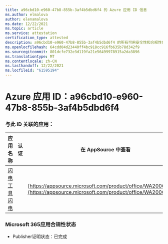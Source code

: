 ```yaml
---
title: a96cbd10-e960-47b8-855b-3af4b5dbd6f4 的 Azure 应用 ID 信息
ms.author: elmalova
author: elenamalova
ms.date: 12/22/2021
ms.topic: article
ms.service: attestation
certification_type: attested
description: a96cbd10-e960-47b8-855b-3af4b5dbd6f4 的所有可用安全性和合规性信息。
ms.openlocfilehash: 64cdd04d23440ff4bc918cc916fb635b78d342f9
ms.sourcegitcommit: 801dcfe732e3d119fa21e56499978915a2da3896
ms.translationtype: MT
ms.contentlocale: zh-CN
ms.lasthandoff: 12/22/2021
ms.locfileid: "61595194"
---
```

# <a name="azure-app-id-a96cbd10-e960-47b8-855b-3af4b5dbd6f4"></a>Azure 应用 ID：a96cbd10-e960-47b8-855b-3af4b5dbd6f4


### <a name="apps-associated-with-this-id"></a>与此 ID 关联的应用：
| **应用名称** | **认证** | **在 AppSource 中查看** |
|--------------|---------------|-----------------------|
| [闪电工具闪电](https://docs.microsoft.com/microsoft-365-app-certification/forward/WA200001926) |  | [https://appsource.microsoft.com/product/office/WA200001926](https://appsource.microsoft.com/product/office/WA200001926) |

### <a name="microsoft-365-app-compliance-status"></a>Microsoft 365应用合规性状态
- Publisher证明状态：已完成
